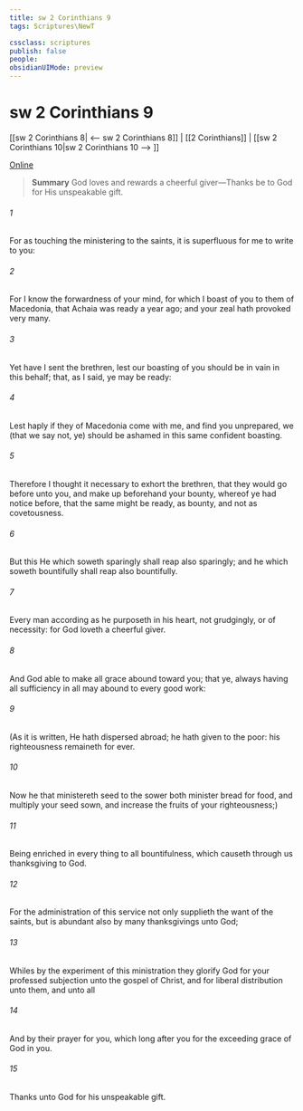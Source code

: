 ```yaml
---
title: sw 2 Corinthians 9
tags: Scriptures\NewT

cssclass: scriptures
publish: false
people:
obsidianUIMode: preview
---
```


# sw 2 Corinthians 9
[[sw 2 Corinthians 8| <-- sw 2 Corinthians 8]] | [[2 Corinthians]] | [[sw 2 Corinthians 10|sw 2 Corinthians 10 --> ]]

[Online](https://churchofjesuschrist.org/study/scriptures/nt/2-cor/9?lang=eng)

> __Summary__
God loves and rewards a cheerful giver—Thanks be to God for His unspeakable gift.

###### 1 
For as touching the ministering to the saints, it is superfluous for me to write to you:

###### 2 
For I know the forwardness of your mind, for which I boast of you to them of Macedonia, that Achaia was ready a year ago; and your zeal hath provoked very many.

###### 3 
Yet have I sent the brethren, lest our boasting of you should be in vain in this behalf; that, as I said, ye may be ready:

###### 4 
Lest haply if they of Macedonia come with me, and find you unprepared, we (that we say not, ye) should be ashamed in this same confident boasting.

###### 5 
Therefore I thought it necessary to exhort the brethren, that they would go before unto you, and make up beforehand your bounty, whereof ye had notice before, that the same might be ready, as  bounty, and not as  covetousness.

###### 6 
But this  He which soweth sparingly shall reap also sparingly; and he which soweth bountifully shall reap also bountifully.

###### 7 
Every man according as he purposeth in his heart,  not grudgingly, or of necessity: for God loveth a cheerful giver.

###### 8 
And God  able to make all grace abound toward you; that ye, always having all sufficiency in all  may abound to every good work:

###### 9 
(As it is written, He hath dispersed abroad; he hath given to the poor: his righteousness remaineth for ever.

###### 10 
Now he that ministereth seed to the sower both minister bread for  food, and multiply your seed sown, and increase the fruits of your righteousness;)

###### 11 
Being enriched in every thing to all bountifulness, which causeth through us thanksgiving to God.

###### 12 
For the administration of this service not only supplieth the want of the saints, but is abundant also by many thanksgivings unto God;

###### 13 
Whiles by the experiment of this ministration they glorify God for your professed subjection unto the gospel of Christ, and for  liberal distribution unto them, and unto all 

###### 14 
And by their prayer for you, which long after you for the exceeding grace of God in you.

###### 15 
Thanks  unto God for his unspeakable gift.

